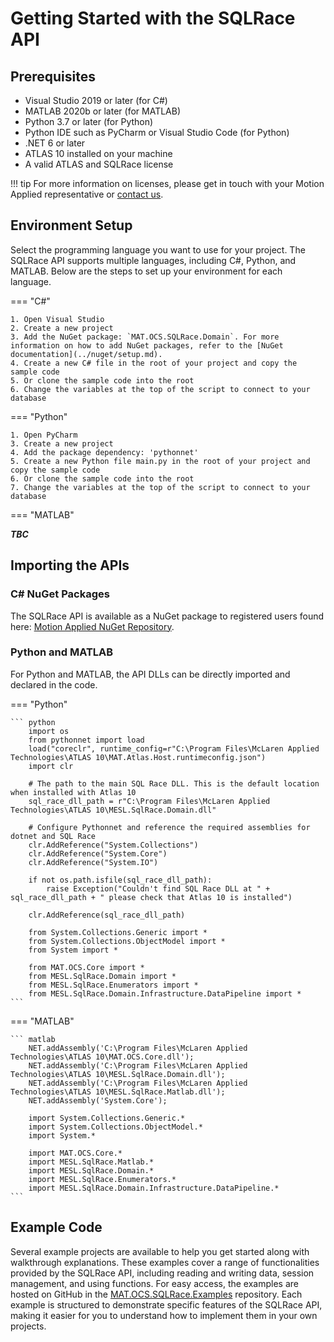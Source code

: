 # Getting Started with the SQLRace API

## Prerequisites

* Visual Studio 2019 or later (for C#)
* MATLAB 2020b or later (for MATLAB)
* Python 3.7 or later (for Python)
* Python IDE such as PyCharm or Visual Studio Code (for Python)
* .NET 6 or later
* ATLAS 10 installed on your machine
* A valid ATLAS and SQLRace license

!!! tip 
    For more information on licenses, please get in touch with your Motion Applied representative or [contact us](mailto:sales@motionapplied.com).
    
## Environment Setup

Select the programming language you want to use for your project. The SQLRace API supports multiple languages, including C#, Python, and MATLAB. Below are the steps to set up your environment for each language.

=== "C#"

    1. Open Visual Studio
    2. Create a new project
    3. Add the NuGet package: `MAT.OCS.SQLRace.Domain`. For more information on how to add NuGet packages, refer to the [NuGet documentation](../nuget/setup.md).
    4. Create a new C# file in the root of your project and copy the sample code
    5. Or clone the sample code into the root
    6. Change the variables at the top of the script to connect to your database

=== "Python"

    1. Open PyCharm
    3. Create a new project 
    4. Add the package dependency: 'pythonnet' 
    5. Create a new Python file main.py in the root of your project and copy the sample code
    6. Or clone the sample code into the root
    7. Change the variables at the top of the script to connect to your database

=== "MATLAB"

***TBC***

## Importing the APIs
### C# NuGet Packages
The SQLRace API is available as a NuGet package to registered users found here: [Motion Applied NuGet Repository](https://github.com/mat-docs/packages).

### Python and MATLAB
For Python and MATLAB, the API DLLs can be directly imported and declared in the code.

=== "Python"

    ``` python
        import os
        from pythonnet import load
        load("coreclr", runtime_config=r"C:\Program Files\McLaren Applied Technologies\ATLAS 10\MAT.Atlas.Host.runtimeconfig.json")
        import clr

        # The path to the main SQL Race DLL. This is the default location when installed with Atlas 10
        sql_race_dll_path = r"C:\Program Files\McLaren Applied Technologies\ATLAS 10\MESL.SqlRace.Domain.dll"

        # Configure Pythonnet and reference the required assemblies for dotnet and SQL Race
        clr.AddReference("System.Collections")
        clr.AddReference("System.Core")
        clr.AddReference("System.IO")

        if not os.path.isfile(sql_race_dll_path):
            raise Exception("Couldn't find SQL Race DLL at " + sql_race_dll_path + " please check that Atlas 10 is installed")

        clr.AddReference(sql_race_dll_path)

        from System.Collections.Generic import *
        from System.Collections.ObjectModel import *
        from System import *

        from MAT.OCS.Core import *
        from MESL.SqlRace.Domain import *
        from MESL.SqlRace.Enumerators import *
        from MESL.SqlRace.Domain.Infrastructure.DataPipeline import *
    ```

=== "MATLAB"

    ``` matlab
        NET.addAssembly('C:\Program Files\McLaren Applied Technologies\ATLAS 10\MAT.OCS.Core.dll');
        NET.addAssembly('C:\Program Files\McLaren Applied Technologies\ATLAS 10\MESL.SqlRace.Domain.dll');
        NET.addAssembly('C:\Program Files\McLaren Applied Technologies\ATLAS 10\MESL.SqlRace.Matlab.dll');
        NET.addAssembly('System.Core');

        import System.Collections.Generic.*
        import System.Collections.ObjectModel.*
        import System.*
        
        import MAT.OCS.Core.*
        import MESL.SqlRace.Matlab.*
        import MESL.SqlRace.Domain.*
        import MESL.SqlRace.Enumerators.*
        import MESL.SqlRace.Domain.Infrastructure.DataPipeline.*
    ```

## Example Code

Several example projects are available to help you get started along with walkthrough explanations. These examples cover a range of functionalities provided by the SQLRace API, including reading and writing data, session management, and using functions. For easy access, the examples are hosted on GitHub in the [MAT.OCS.SQLRace.Examples](https://github.com/mat-docs/MAT.OCS.SQLRace.Examples) repository. Each example is structured to demonstrate specific features of the SQLRace API, making it easier for you to understand how to implement them in your own projects. 
